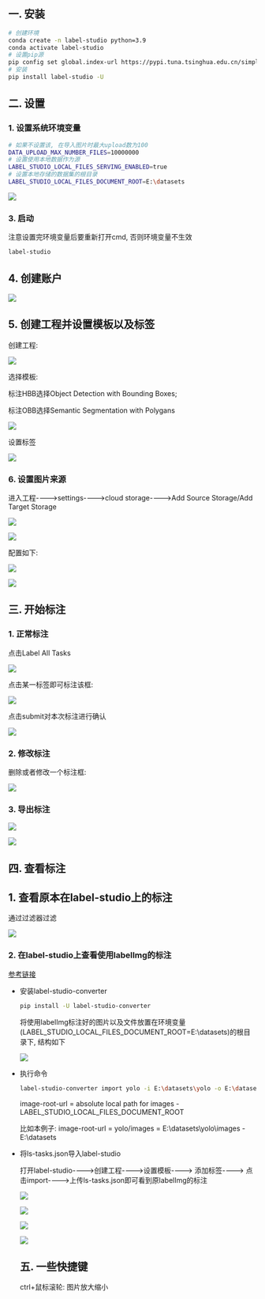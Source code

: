 ## 一. 安装

```bash
# 创建环境
conda create -n label-studio python=3.9
conda activate label-studio
# 设置pip源
pip config set global.index-url https://pypi.tuna.tsinghua.edu.cn/simple
# 安装
pip install label-studio -U
```

## 二. 设置

### 1. 设置系统环境变量

```bash
# 如果不设置该, 在导入图片时最大upload数为100
DATA_UPLOAD_MAX_NUMBER_FILES=10000000
# 设置使用本地数据作为源
LABEL_STUDIO_LOCAL_FILES_SERVING_ENABLED=true
# 设置本地存储的数据集的根目录
LABEL_STUDIO_LOCAL_FILES_DOCUMENT_ROOT=E:\datasets
```

![](assets/3.jpg)

### 3. 启动

注意设置完环境变量后要重新打开cmd, 否则环境变量不生效

```bash
label-studio
```

## 4. 创建账户

![](assets/0.jpg)

## 5. 创建工程并设置模板以及标签

创建工程:

![](assets/1.jpg)

选择模板:

标注HBB选择Object Detection with Bounding Boxes; 

标注OBB选择Semantic Segmentation with Polygans

![](assets/2.jpg)

设置标签

![](assets/4.jpg)

### 6. 设置图片来源

进入工程---->settings---->cloud storage---->Add Source Storage/Add Target Storage

![](assets/5.jpg)

![](assets/6.jpg)

配置如下:

![](assets/7.jpg)

![](assets/8.jpg)

## 三. 开始标注

### 1. 正常标注

点击Label All Tasks

![](assets/9.jpg)

点击某一标签即可标注该框:

![](assets/10.jpg)

点击submit对本次标注进行确认

![](assets/11.jpg)

### 2. 修改标注

删除或者修改一个标注框:

![](assets/12.jpg)

### 3. 导出标注

![](assets/13.jpg)

![](assets/14.jpg)

## 四. 查看标注

## 1. 查看原本在label-studio上的标注

通过过滤器过滤

![](assets/15.jpg)

### 2. 在label-studio上查看使用labelImg的标注

[参考链接](https://github.com/HumanSignal/label-studio-converter?tab=readme-ov-file#tutorial-importing-yolo-pre-annotated-images-to-label-studio-using-local-storage)

* 安装label-studio-converter

  ```bash
  pip install -U label-studio-converter
  ```

  将使用labelImg标注好的图片以及文件放置在环境变量(LABEL_STUDIO_LOCAL_FILES_DOCUMENT_ROOT=E:\datasets)的根目录下, 结构如下

  ![](assets/16.jpg)



* 执行命令

  ```bash
  label-studio-converter import yolo -i E:\datasets\yolo -o E:\datasets\yolo\ls-tasks.json --image-root-url "/data/local-files/?d=yolo/images"
  ```

  image-root-url = absolute local path for images  -  LABEL_STUDIO_LOCAL_FILES_DOCUMENT_ROOT

  比如本例子: image-root-url = yolo/images =  E:\datasets\yolo\images  -  E:\datasets

* 将ls-tasks.json导入label-studio

  打开label-studio---->创建工程---->设置模板----> 添加标签----> 点击import---->上传ls-tasks.json即可看到原labelImg的标注

  ![](assets/17.jpg)

  ![](assets/18.jpg)

  ![](assets/19.jpg)

  ![](assets/20.jpg)

  ## 五. 一些快捷键

  ctrl+鼠标滚轮: 图片放大缩小

  ​

  ​

  ​

  ​









